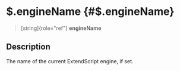 \$.engineName {#$.engineName}
=============

> [string]{role="ref"} **engineName**

Description
-----------

The name of the current ExtendScript engine, if set.
